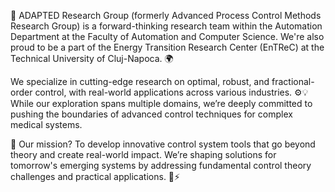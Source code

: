 🚀 ADAPTED Research Group (formerly Advanced Process Control Methods Research Group) is a forward-thinking research team within the Automation Department at the Faculty of Automation and Computer Science. We're also proud to be a part of the Energy Transition Research Center (EnTReC) at the Technical University of Cluj-Napoca. 🌍

We specialize in cutting-edge research on optimal, robust, and fractional-order control, with real-world applications across various industries. ⚙️💡 While our exploration spans multiple domains, we’re deeply committed to pushing the boundaries of advanced control techniques for complex medical systems.

🎯 Our mission? To develop innovative control system tools that go beyond theory and create real-world impact. We’re shaping solutions for tomorrow's emerging systems by addressing fundamental control theory challenges and practical applications. 🔧⚡
